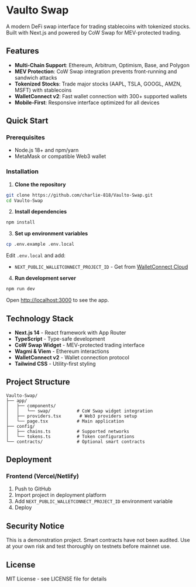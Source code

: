 # Vaulto Swap

A modern DeFi swap interface for trading stablecoins with tokenized stocks. Built with Next.js and powered by CoW Swap for MEV-protected trading.

## Features

- **Multi-Chain Support**: Ethereum, Arbitrum, Optimism, Base, and Polygon
- **MEV Protection**: CoW Swap integration prevents front-running and sandwich attacks
- **Tokenized Stocks**: Trade major stocks (AAPL, TSLA, GOOGL, AMZN, MSFT) with stablecoins
- **WalletConnect v2**: Fast wallet connection with 300+ supported wallets
- **Mobile-First**: Responsive interface optimized for all devices

## Quick Start

### Prerequisites

- Node.js 18+ and npm/yarn
- MetaMask or compatible Web3 wallet

### Installation

1. **Clone the repository**
```bash
git clone https://github.com/charlie-818/Vaulto-Swap.git
cd Vaulto-Swap
```

2. **Install dependencies**
```bash
npm install
```

3. **Set up environment variables**
```bash
cp .env.example .env.local
```

Edit `.env.local` and add:
- `NEXT_PUBLIC_WALLETCONNECT_PROJECT_ID` - Get from [WalletConnect Cloud](https://cloud.walletconnect.com)

4. **Run development server**
```bash
npm run dev
```

Open [http://localhost:3000](http://localhost:3000) to see the app.

## Technology Stack

- **Next.js 14** - React framework with App Router
- **TypeScript** - Type-safe development
- **CoW Swap Widget** - MEV-protected trading interface
- **Wagmi & Viem** - Ethereum interactions
- **WalletConnect v2** - Wallet connection protocol
- **Tailwind CSS** - Utility-first styling

## Project Structure

```
Vaulto-Swap/
├── app/
│   ├── components/
│   │   └── swap/          # CoW Swap widget integration
│   ├── providers.tsx       # Web3 providers setup
│   └── page.tsx           # Main application
├── config/
│   ├── chains.ts          # Supported networks
│   └── tokens.ts          # Token configurations
└── contracts/             # Optional smart contracts
```

## Deployment

### Frontend (Vercel/Netlify)

1. Push to GitHub
2. Import project in deployment platform
3. Add `NEXT_PUBLIC_WALLETCONNECT_PROJECT_ID` environment variable
4. Deploy

## Security Notice

This is a demonstration project. Smart contracts have not been audited. Use at your own risk and test thoroughly on testnets before mainnet use.

## License

MIT License - see LICENSE file for details


